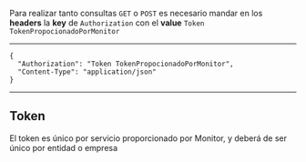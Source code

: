 


Para realizar tanto consultas `GET` o `POST` es necesario mandar en los **headers** la **key** de `Authorization` con el **value** `Token TokenPropocionadoPorMonitor`

***

```
{
  "Authorization": "Token TokenPropocionadoPorMonitor",
  "Content-Type": "application/json"
}
```
***

## Token

El token es único por servicio proporcionado por Monitor, y deberá de ser único por entidad o empresa
<!--stackedit_data:
eyJoaXN0b3J5IjpbLTE5MDM0MzkwNDksNzMwOTk4MTE2XX0=
-->